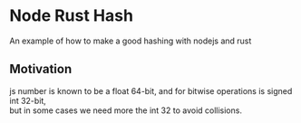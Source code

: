 # Node Rust Hash
An example of how to make a good hashing with nodejs and rust

## Motivation
js number is known to be a float 64-bit, and for bitwise operations is signed int 32-bit,  
but in some cases we need more the int 32 to avoid collisions.  
